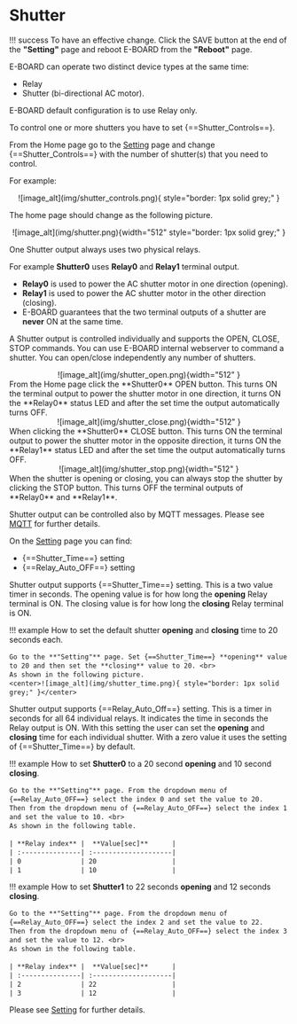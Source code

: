 Shutter
=======

!!! success
    To have an effective change. Click the SAVE button at the end of the **"Setting"** page and reboot E-BOARD from the **"Reboot"** page.

E-BOARD can operate two distinct device types at the same time:

- Relay  
- Shutter (bi-directional AC motor).

E-BOARD default configuration is to use Relay only.

To control one or more shutters you have to set {==Shutter_Controls==}. <br>

From the Home page go to the [Setting](webserver-setting.md) page and change {==Shutter_Controls==} with the number of shutter(s) that you need to control.<br>

For example:

<center>![image_alt](img/shutter_controls.png){ style="border: 1px solid grey;" }</center>

The home page should change as the following picture.

<center>![image_alt](img/shutter.png){width="512"  style="border: 1px solid grey;" }</center>

One Shutter output always uses two physical relays.<br>

For example **Shutter0** uses **Relay0** and **Relay1** terminal output.

- **Relay0** is used to power the AC shutter motor in one direction (opening). 
- **Relay1** is used to power the AC shutter motor in the other direction (closing). 
- E-BOARD guarantees that the two terminal outputs   of a shutter are **never** ON at the same time.

A Shutter output is controlled individually and supports the OPEN, CLOSE, STOP commands.
You can use E-BOARD internal webserver to command a shutter. You can open/close independently any number of shutters.

<center>![image_alt](img/shutter_open.png){width="512" }</center>
From the Home page click the **Shutter0** OPEN button. This turns ON the terminal output to power the shutter motor in one direction, it turns ON the **Relay0** status LED and after the set time the output automatically turns OFF.

<center>![image_alt](img/shutter_close.png){width="512" }</center>
When clicking the **Shutter0** CLOSE button. This turns ON the terminal output to power the shutter motor in the opposite direction, it turns ON the **Relay1** status LED and after the set time the output automatically turns OFF.

<center>![image_alt](img/shutter_stop.png){width="512" }</center>
When the shutter is opening or closing, you can always stop the shutter by clicking the STOP button. This turns OFF the terminal outputs of **Relay0** and **Relay1**.

Shutter output can be controlled also by MQTT messages. Please see [MQTT](webserver-mqtt.md) for further details.

On the [Setting](webserver-setting.md) page you can find:

- {==Shutter_Time==} setting
- {==Relay_Auto_OFF==} setting

Shutter output supports {==Shutter_Time==} setting. This is a two value timer in seconds. The opening value is for how long the **opening** Relay terminal is ON. The closing value is for how long the **closing** Relay terminal is ON.

!!! example
    How to set the default shutter **opening** and **closing** time to 20 seconds each. <br>

    Go to the **"Setting"** page. Set {==Shutter_Time==} **opening** value to 20 and then set the **closing** value to 20. <br>
    As shown in the following picture.
    <center>![image_alt](img/shutter_time.png){ style="border: 1px solid grey;" }</center>

Shutter output supports {==Relay_Auto_Off==} setting. This is a timer in seconds for all 64 individual relays. It indicates the time in seconds the Relay output is ON. With this setting the user can set the **opening** and **closing** time for each individual shutter.
With a zero value it uses the setting of {==Shutter_Time==} by default.

!!! example
    How to set **Shutter0** to a 20 second **opening** and 10 second **closing**.

    Go to the **"Setting"** page. From the dropdown menu of {==Relay_Auto_OFF==} select the index 0 and set the value to 20. 
    Then from the dropdown menu of {==Relay_Auto_OFF==} select the index 1 and set the value to 10. <br>
    As shown in the following table.

    | **Relay index** |  **Value[sec]**      |
    | :---------------| :--------------------|
    | 0               | 20                   |
    | 1               | 10                   |

!!! example
    How to set **Shutter1** to 22 seconds **opening** and 12 seconds **closing**.

    Go to the **"Setting"** page. From the dropdown menu of {==Relay_Auto_OFF==} select the index 2 and set the value to 22. 
    Then from the dropdown menu of {==Relay_Auto_OFF==} select the index 3 and set the value to 12. <br>
    As shown in the following table.

    | **Relay index** |  **Value[sec]**      |
    | :---------------| :--------------------|
    | 2               | 22                   |
    | 3               | 12                   |

Please see [Setting](webserver-setting.md) for further details.

